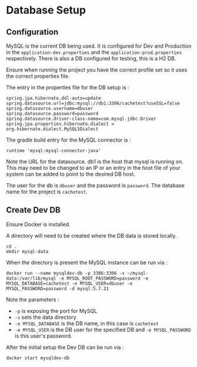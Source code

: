 # Database Setup

## Configuration

MySQL is the current DB being used. It is configured for Dev and Production in the `application-dev.properties` 
and the `application-prod.properties` respectively. There is also a DB configured for testing, this is a H2 DB.

Ensure when running the project you have the correct profile set so it uses the correct properties file.

The entry in the properties file for the DB setup is :

```
spring.jpa.hibernate.ddl-auto=update
spring.datasource.url=jdbc:mysql://db1:3306/cachetest?useSSL=false
spring.datasource.username=dbuser
spring.datasource.password=password
spring.datasource.driver-class-name=com.mysql.jdbc.Driver
spring.jpa.properties.hibernate.dialect = org.hibernate.dialect.MySQL5Dialect
```

The gradle build entry for the MySQL connector is :

```runtime 'mysql:mysql-connector-java'```

Note the URL for the datasource. db1 is the host that mysql is running on. This may need to be changed to an IP or an entry in the host file of your system can be added to point to the desired DB host.

The user for the db is `dbuser` and the password is `password`. The database name for the project is `cachetest`.

## Create Dev DB
Ensure Docker is installed.

A directory will need to be created where the DB data is stored locally.
```
cd .
mkdir mysql-data
```

When the directory is present the MySQL instance can be run via :

```docker run --name mysqldev-db -p 3306:3306 -v ~/mysql-data:/var/lib/mysql -e MYSQL_ROOT_PASSWORD=password -e MYSQL_DATABASE=cachetest -e MYSQL_USER=dbuser -e MYSQL_PASSWORD=password -d mysql:5.7.21```

Note the parameters :
- `-p` is exposing the port for MySQL
- `-v` sets the data directory
- `-e MYSQL_DATABASE` is the DB name, in this case is `cachetest` 
- `-e MYSQL_USER` is the DB user for the specified DB and `-e MYSQL_PASSWORD` is this user's password.

After the initial setup the Dev DB can be run via :

```docker start mysqldev-db```